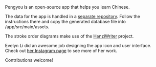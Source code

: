 Pengyou is an open-source app that helps you learn Chinese.

The data for the app is handled in a [separate repository](https://github.com/Mr-Pepe/pengyou_data_generator). Follow the instructions there and copy the generated database file into /app/src/main/assets.

The stroke order diagrams make use of the [HanziWriter](https://hanziwriter.org/) project.

Evelyn Li did an awesome job designing the app icon and user interface. Check out [her Instagram page](https://www.instagram.com/evelyncplum/) to see more of her work.

Contributions welcome!
